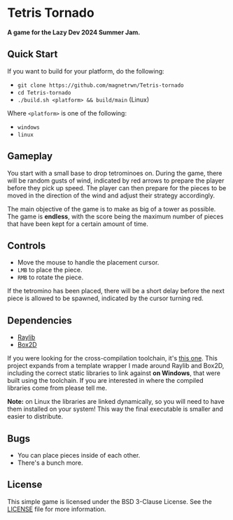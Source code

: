 # Tetris Tornado

**A game for the Lazy Dev 2024 Summer Jam.**

## Quick Start

If you want to build for your platform, do the following:

+ `git clone https://github.com/magnetrwn/Tetris-tornado`
+ `cd Tetris-tornado`
+ `./build.sh <platform> && build/main` (Linux)

Where `<platform>` is one of the following:

+ `windows`
+ `linux`

## Gameplay

You start with a small base to drop tetrominoes on. During the game, there will be random gusts of wind, indicated by red arrows to prepare the player before they pick up speed. The player can then prepare for the pieces to be moved in the direction of the wind and adjust their strategy accordingly.

The main objective of the game is to make as big of a tower as possible. The game is **endless**, with the score being the maximum number of pieces that have been kept for a certain amount of time.

## Controls

+ Move the mouse to handle the placement cursor.
+ `LMB` to place the piece.
+ `RMB` to rotate the piece.

If the tetromino has been placed, there will be a short delay before the next piece is allowed to be spawned, indicated by the cursor turning red.

## Dependencies

+ [Raylib](https://www.raylib.com/)
+ [Box2D](https://box2d.org/)

If you were looking for the cross-compilation toolchain, it's [this one](https://github.com/mstorsjo/llvm-mingw). This project expands from a template wrapper I made around Raylib and Box2D, including the correct static libraries to link against **on Windows**, that were built using the toolchain. If you are interested in where the compiled libraries come from please tell me.

**Note:** on Linux the libraries are linked dynamically, so you will need to have them installed on your system! This way the final executable is smaller and easier to distribute.

## Bugs

+ You can place pieces inside of each other.
+ There's a bunch more.

## License

This simple game is licensed under the BSD 3-Clause License. See the [LICENSE](LICENSE) file for more information.

